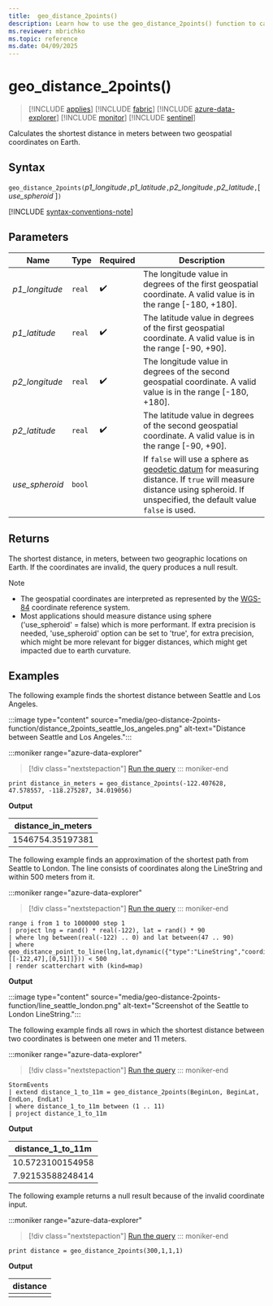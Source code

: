 ```yaml
---
title:  geo_distance_2points()
description: Learn how to use the geo_distance_2points() function to calculate the shortest distance between two geospatial coordinates on Earth.
ms.reviewer: mbrichko
ms.topic: reference
ms.date: 04/09/2025
---
```

# geo_distance_2points()

> [!INCLUDE [applies](../includes/applies-to-version/applies.md)] [!INCLUDE [fabric](../includes/applies-to-version/fabric.md)] [!INCLUDE [azure-data-explorer](../includes/applies-to-version/azure-data-explorer.md)] [!INCLUDE [monitor](../includes/applies-to-version/monitor.md)] [!INCLUDE [sentinel](../includes/applies-to-version/sentinel.md)]

Calculates the shortest distance in meters between two geospatial coordinates on Earth.

## Syntax

`geo_distance_2points(`*p1_longitude*`,`*p1_latitude*`,`*p2_longitude*`,`*p2_latitude*`,`[ *use_spheroid* ]`)`

[!INCLUDE [syntax-conventions-note](../includes/syntax-conventions-note.md)]

## Parameters

| Name | Type | Required | Description |
|--|--|--|--|
|*p1_longitude*| `real` |  :heavy_check_mark: | The longitude value in degrees of the first geospatial coordinate. A valid value is in the range [-180, +180].|
|*p1_latitude*| `real` |  :heavy_check_mark: | The latitude value in degrees of the first geospatial coordinate. A valid value is in the range [-90, +90].|
|*p2_longitude*| `real` |  :heavy_check_mark: | The longitude value in degrees of the second geospatial coordinate. A valid value is in the range [-180, +180].|
|*p2_latitude*| `real` |  :heavy_check_mark: | The latitude value in degrees of the second geospatial coordinate. A valid value is in the range [-90, +90].|
|*use_spheroid*| `bool` | | If `false` will use a sphere as [geodetic datum](https://en.wikipedia.org/wiki/Geodetic_datum) for measuring distance. If `true` will measure distance using spheroid. If unspecified, the default value `false` is used.

## Returns

The shortest distance, in meters, between two geographic locations on Earth. If the coordinates are invalid, the query produces a null result.

> [!NOTE]
>
> * The geospatial coordinates are interpreted as represented by the [WGS-84](https://earth-info.nga.mil/index.php?dir=wgs84&action=wgs84) coordinate reference system.
> * Most applications should measure distance using sphere ('use_spheroid' = false) which is more performant. If extra precision is needed, 'use_spheroid' option can be set to 'true', for extra precision, which might be more relevant for bigger distances, which might get impacted due to earth curvature.

## Examples

The following example finds the shortest distance between Seattle and Los Angeles.

:::image type="content" source="media/geo-distance-2points-function/distance_2points_seattle_los_angeles.png" alt-text="Distance between Seattle and Los Angeles.":::

:::moniker range="azure-data-explorer"
> [!div class="nextstepaction"]
> <a href="https://dataexplorer.azure.com/clusters/help/databases/Samples?query=H4sIAAAAAAAAAz3KQQqAIBBA0avMskBFJ8exRWeRKAkXqaj3J1ctP+/XlvKAO/Vx5iuGlMMbR2wdDnhiCT9gLXPsizSIymp26AVYVsSeiAVIY7xCJvQzNqu02TW59QMCmjc+XwAAAA==" target="_blank">Run the query</a>
::: moniker-end

```kusto
print distance_in_meters = geo_distance_2points(-122.407628, 47.578557, -118.275287, 34.019056)
```

**Output**

| distance_in_meters |
|--------------------|
| 1546754.35197381   |

The following example finds an approximation of the shortest path from Seattle to London. The line consists of coordinates along the LineString and within 500 meters from it.

:::moniker range="azure-data-explorer"
> [!div class="nextstepaction"]
> <a href="https://dataexplorer.azure.com/clusters/help/databases/Samples?query=H4sIAAAAAAAAA03Oz2rDMAwG8PueQvhkD684paW0rG+w244hBM/WEm+JHBRBKNvefU5gf3T9vp8k9tQhJHjlPEIFkqFy28AsOEF19wkT5zcMAgN1cAX2FLWBe2D0g36o9ntjYfDyPzq7wpYeGTf0grIgkv4TsNuBM1D6G/0pHE5rcHbml3eY25hm8RSwnXIiaSW3QyLUZbMt2MYb+TEF/aHkNqG6qKeSPgsn6pRVIWeOibzgrC51vV63h1Nja2ePVdN8GQOPcHTrw4wUkWEOXgQ59J4FliQ96PdE8Tr6yXwDBC8v7i4BAAA=" target="_blank">Run the query</a>
::: moniker-end

```kusto
range i from 1 to 1000000 step 1
| project lng = rand() * real(-122), lat = rand() * 90
| where lng between(real(-122) .. 0) and lat between(47 .. 90)
| where geo_distance_point_to_line(lng,lat,dynamic({"type":"LineString","coordinates":[[-122,47],[0,51]]})) < 500
| render scatterchart with (kind=map)
```

**Output**

:::image type="content" source="media/geo-distance-2points-function/line_seattle_london.png" alt-text="Screenshot of the Seattle to London LineString.":::

The following example finds all rows in which the shortest distance between two coordinates is between one meter and 11 meters.

:::moniker range="azure-data-explorer"
> [!div class="nextstepaction"]
> <a href="https://dataexplorer.azure.com/clusters/help/databases/Samples?query=H4sIAAAAAAAAA22MsQrCQBBEe79iygghsPY2Qjo7P+A4c0M8IbvhspgUfryJgo1WMwxv3sWtDO2D6tPuCS5OTUh58qgdgwS3IDLgiJ4WvvthtLw+qhP7rGfTGp8WvUar6b1sGX2/WucbC/9Ir/SZVFSCpoHIxo7F7uz8l34BxwMseakAAAA=" target="_blank">Run the query</a>
::: moniker-end

```kusto
StormEvents
| extend distance_1_to_11m = geo_distance_2points(BeginLon, BeginLat, EndLon, EndLat)
| where distance_1_to_11m between (1 .. 11)
| project distance_1_to_11m
```

**Output**

| distance_1_to_11m |
|-------------------|
| 10.5723100154958  |
| 7.92153588248414  |

The following example returns a null result because of the invalid coordinate input.

:::moniker range="azure-data-explorer"
> [!div class="nextstepaction"]
> <a href="https://dataexplorer.azure.com/clusters/help/databases/Samples?query=H4sIAAAAAAAAAysoyswrUUjJLC5JzEtOVbBVSE/Nj4dx440K8oHSxRrGBgY6hiCoCQDd7v6oMAAAAA==" target="_blank">Run the query</a>
::: moniker-end

```kusto
print distance = geo_distance_2points(300,1,1,1)
```

**Output**

| distance |
|----------|
|          |
